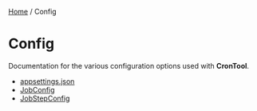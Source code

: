 [Home](/README.md) / Config

# Config
Documentation for the various configuration options used with **CronTool**.

- [appsettings.json](/docs/configuration/appsettings.md)
- [JobConfig](/docs/configuration/JobConfig.md)
- [JobStepConfig](/docs/configuration/JobStepConfig.md)